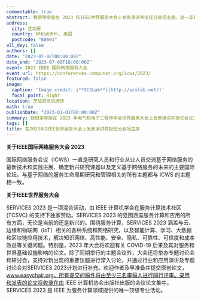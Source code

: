 ```yaml
---
commentable: true
abstract: 我很荣幸能在 2023 年IEEE世界服务大会上发表演讲并担任分会场主席。这一享有盛誉的活动是研究人员和行业从业人员讨论和交流基于网络的服务和服务计算最新进展的领先国际论坛。本届大会是一次混合型盛会，涵盖了广泛的主题，包括云、边缘和物联网（IoT）系统、智能计算、大数据和区块链应用。大会还探讨了安全、隐私、可靠性、可信度和成本效益等关键问题。
address:
  city: 芝加哥
  country: 伊利诺伊州, 美国
  postcode: "60601"
all_day: false
authors: []
date: "2023-07-02T08:00:00Z"
date_end: "2023-07-08T18:00:00Z"
event: 2023 IEEE 国际网络服务大会
event_url: https://conferences.computer.org/icws/2023/
featured: false
image:
  caption: 'Image credit: [**SCSLab**](http://scslab.net/)'
  focal_point: Right
location: 芝加哥凯悦酒店
math: true
publishDate: "2023-01-01T00:00:00Z"
summary: 我很荣幸能在 2023 年电气和电子工程师学会世界服务大会上发表演讲并担任会议主席。这一享有盛誉的活动是研究人员和行业从业人员讨论和交流基于网络的服务和服务计算最新进展的领先国际论坛。
tags: []
title: 在2023年IEEE世界服务大会上发表演讲并担任分会场主席
---
```

**关于IEEE国际网络服务大会 2023**

国际网络服务会议（ICWS）一直是研究人员和行业从业人员交流基于网络服务的最新技术和实践进展、确定新兴研究课题以及定义基于网络服务的未来的主要国际论坛。与基于网络的服务生命周期研究和管理相关的所有主题都与 ICWS 的主题相一致。

**关于IEEE世界服务大会**

SERVICES 2023 是一项混合活动，由 IEEE 计算机学会在服务计算技术社区 (TCSVC) 的支持下独家赞助。SERVICES 2023 的范围涵盖服务计算和应用的所有方面，无论是当前的还是新兴的。围绕服务计算，SERVICES 2023 涵盖与云、边缘和物联网（IoT）相关的各种系统和网络研究，以及智能计算、学习、大数据和区块链应用技术，解决知识网络、高性能、安全、隐私、可靠性、可信度和成本效益等关键问题。特别是，2023 年大会将欢迎有关 COVID-19 后果及其对服务和世界基础设施影响的论文。除了同期举行的主题会议外，大会还将举办专题讨论会和研讨会，支持对新出现的重要议题进行深入讨论，并通过行业和应用演讲及专题讨论会对SERVICES 2023计划进行补充。欢迎作者及早准备并提交原创论文，www.easychair.org。所有提交的稿件将由至少三名审稿人进行同行评审。录用和发表的论文将收录在由 IEEE 计算机协会出版社出版的会议论文集中。SERVICES 2023 是 IEEE 为服务计算领域提供的唯一顶级专业活动。
